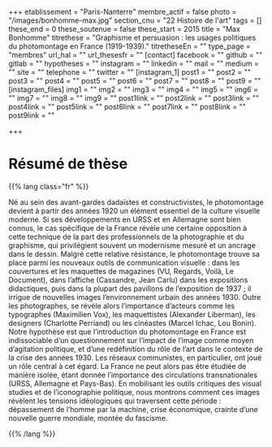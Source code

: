 +++
etablissement = "Paris-Nanterre"
membre_actif = false
photo = "/images/bonhomme-max.jpg"
section_cnu = "22 Histoire de l'art"
tags = []
these_end = 0
these_soutenue = false
these_start = 2015
title = "Max Bonhomme"
titrethese = "Graphisme et persuasion : les usages politiques du photomontage en France (1919-1939)."
titretheseEn = ""
type_page = "membres"
url_hal = ""
url_thesesfr = ""
[contact]
facebook = ""
github = ""
gitlab = ""
hypotheses = ""
instagram = ""
linkedin = ""
mail = ""
medium = ""
site = ""
telephone = ""
twitter = ""
[instagram_1]
post1 = ""
post2 = ""
post3 = ""
post4 = ""
post5 = ""
post6 = ""
post7 = ""
post8 = ""
post9 = ""
[instagram_files]
img1 = ""
img2 = ""
img3 = ""
img4 = ""
img5 = ""
img6 = ""
img7 = ""
img8 = ""
img9 = ""
post1link = ""
post2link = ""
post3link = ""
post4link = ""
post5link = ""
post6link = ""
post7link = ""
post8link = ""
post9link = ""

+++
<!-- Supprimer les parties non remplies (supprimer les blocks de lang s'il n'y a pas deux langues). Tu es libre d'ajouter ce que tu veux à cette partie -->

# Résumé de thèse

{{% lang class="fr" %}}

Né au sein des avant-gardes dadaïstes et constructivistes, le photomontage devient à partir des années 1920 un élément essentiel de la culture visuelle moderne. Si ses développements en URSS et en Allemagne sont bien connus, le cas spécifique de la France révèle une certaine opposition à cette technique de la part des professionnels de la photographie et du graphisme, qui privilégient souvent un modernisme mesuré et un ancrage dans le dessin. Malgré cette relative résistance, le photomontage trouve sa place parmi les nouveaux outils de communication visuelle : dans les couvertures et les maquettes de magazines (VU, Regards, Voilà, Le Document), dans l’affiche (Cassandre, Jean Carlu) dans les expositions didactiques, puis dans la plupart des pavillons de l’exposition de 1937 ; il irrigue de nouvelles images l’environnement urbain des années 1930. Outre les photographes, se révèle alors l’importance d’acteurs comme les typographes (Maximilien Vox), les maquettistes (Alexander Liberman), les designers (Charlotte Perriand) ou les cinéastes (Marcel Ichac, Lou Bonin). Notre hypothèse est que l’introduction du photomontage en France est indissociable d’un questionnement sur l’impact de l’image comme moyen d’agitation politique, et d’une redéfinition du rôle de l’art dans le contexte de la crise des années 1930. Les réseaux communistes, en particulier, ont joué un rôle central à cet égard. La France ne peut alors pas être étudiée de manière isolée, étant donnée l’importance des circulations transnationales (URSS, Allemagne et Pays-Bas). En mobilisant les outils critiques des visual studies et de l’iconographie politique, nous montrons comment ces images révèlent les tensions idéologiques qui traversent cette période : dépassement de l’homme par la machine, crise économique, crainte d’une nouvelle guerre mondiale, montée du fascisme.

{{% /lang %}}